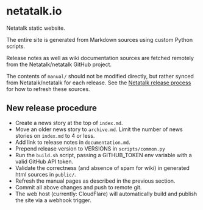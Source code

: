 # netatalk.io

Netatalk static website.

The entire site is generated from Markdown sources using custom Python scripts.

Release notes as well as wiki documentation sources are fetched remotely from the Netatalk/netatalk GitHub project.

The contents of `manual/` should not be modified directly, but rather synced from Netatalk/netatalk for each release.
See the [Netatalk release process](https://github.com/Netatalk/netatalk/wiki/Release-Process) for how to refresh these sources.

## New release procedure

- Create a news story at the top of `index.md`.
- Move an older news story to `archive.md`. Limit the number of news stories on `index.md` to 4 or less.
- Add link to release notes in `documentation.md`.
- Prepend release version to VERSIONS in `scripts/common.py`
- Run the `build.sh` script, passing a GITHUB_TOKEN env variable with a valid GitHub API token.
- Validate the correctness (and absence of spam for wiki) in generated html sources in `public/`.
- Refresh the manual pages as described in the previous section.
- Commit all above changes and push to remote git.
- The web host (currently: CloudFlare) will automatically build and publish the site via a webhook trigger.
